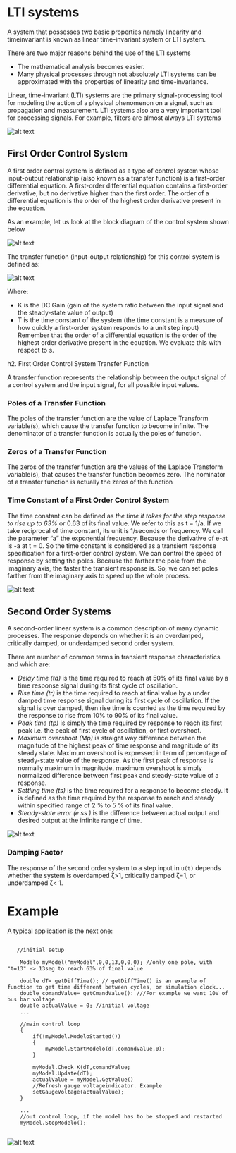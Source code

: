 # LTI systems

A system that possesses two basic properties namely linearity and timeinvariant is known as linear time-invariant system or LTI system.

There are two major reasons behind the use of the LTI systems
* The mathematical analysis becomes easier.
* Many physical processes through not absolutely LTI systems can be approximated with the properties of linearity and time-invariance.

Linear, time-invariant (LTI) systems are the primary signal-processing tool for modeling the action of a physical phenomenon on a signal, such as propagation and measurement. LTI systems also are a very important tool for processing signals. For example, filters are almost always LTI systems

![alt text](https://encrypted-tbn0.gstatic.com/images?q=tbn:ANd9GcR4rpzFEBc4rfpgpbMmFHw9ahTF5CU9Cy8FB6bvnXn8o5bYfBX-nhKa4zNnA5D4VVb-vV4&usqp=CAU)

## First Order Control System

A first order control system is defined as a type of control system whose input-output relationship (also known as a transfer function) is a first-order differential equation. A first-order differential equation contains a first-order derivative, but no derivative higher than the first order. The order of a differential equation is the order of the highest order derivative present in the equation.

As an example, let us look at the block diagram of the control system shown below

![alt text](https://www.electrical4u.com/wp-content/uploads/first-order-control-system-768x223.png?ezimgfmt=ng:webp/ngcb38)


The transfer function (input-output relationship) for this control system is defined as:

![alt text](https://www.electrical4u.com/wp-content/ql-cache/quicklatex.com-be548164d61b724db65773460fce5a11_l3.png?ezimgfmt=rs:132x44/rscb38/ng:webp/ngcb38)

Where:

* K is the DC Gain (gain of the system ratio between the input signal and the steady-state value of output)
* T is the time constant of the system (the time constant is a measure of how quickly a first-order system responds to a unit step input)
Remember that the order of a differential equation is the order of the highest order derivative present in the equation. We evaluate this with respect to s.

h2. First Order Control System Transfer Function

A transfer function represents the relationship between the output signal of a control system and the input signal, for all possible input values.

### Poles of a Transfer Function

The poles of the transfer function are the value of Laplace Transform variable(s), which cause the transfer function to become infinite.
The denominator of a transfer function is actually the poles of function.

### Zeros of a Transfer Function

The zeros of the transfer function are the values of the Laplace Transform variable(s), that causes the transfer function becomes zero.
The nominator of a transfer function is actually the zeros of the function

### Time Constant of a First Order Control System

The time constant can be defined as *the time it takes for the step response to rise up to 63%* or 0.63 of its final value. We refer to this as t = 1/a. If we take reciprocal of time constant, its unit is 1/seconds or frequency.
We call the parameter “a” the exponential frequency. Because the derivative of e-at is -a at t = 0. So the time constant is considered as a transient response specification for a first-order control system.
We can control the speed of response by setting the poles. Because the farther the pole from the imaginary axis, the faster the transient response is. So, we can set poles farther from the imaginary axis to speed up the whole process.

![alt text](https://s2.studylib.net/store/data/013664387_1-aa04a028885e1e9d66c22f1f21d39a82.png)

## Second Order Systems
					
A second-order linear system is a common description of many dynamic processes. The response depends on whether it is an overdamped, critically damped, or underdamped second order system.

There are number of common terms in transient response characteristics and which are:

* *Delay time (td)* is the time required to reach at 50% of its final value by a time response signal during its first cycle of oscillation.
* *Rise time (tr)* is the time required to reach at final value by a under damped time response signal during its first cycle of oscillation. If the signal is over damped, then rise time is counted as the time required by the response to rise from 10% to 90% of its final value.
* *Peak time (tp)* is simply the time required by response to reach its first peak i.e. the peak of first cycle of oscillation, or first overshoot.
* *Maximum overshoot (Mp)* is straight way difference between the magnitude of the highest peak of time response and magnitude of its steady state. Maximum overshoot is expressed in term of percentage of steady-state value of the response. As the first peak of response is normally maximum in magnitude, maximum overshoot is simply normalized difference between first peak and steady-state value of a response.
* *Settling time (ts)* is the time required for a response to become steady. It is defined as the time required by the response to reach and steady within specified range of 2 % to 5 % of its final value.
* *Steady-state error (e ss )* is the difference between actual output and desired output at the infinite range of time.

![alt text](https://i.stack.imgur.com/nVv1P.png)

### Damping Factor

The response of the second order system to a step input in `u(t)` depends whether the system is overdamped ζ>1, critically damped ζ=1, or underdamped ζ< 1.

# Example

A typical application is the next one:

<pre><code class="cpp">
   //initial setup

    Modelo myModel("myModel",0,0,13,0,0,0); //only one pole, with "t=13" -> 13seg to reach 63% of final value

    double dT= getDiffTime(); // getDiffTime() is an example of function to get time different between cycles, or simulation clock...
    double comandValue= getCmandValue(): ///For example we want 10V of bus bar voltage
    double actualValue = 0; //initial voltage
    ...

    //main control loop
    {
        if(!myModel.ModeloStarted())
        {
            myModel.StartModelo(dT,comandValue,0);
        } 

        myModel.Check_K(dT,comandValue;
        myModel.Update(dT);
        actualValue = myModel.GetValue()
        //Refresh gauge voltageindicator. Example
        setGaugeVoltage(actualValue); 
    }

    ...
    //out control loop, if the model has to be stopped and restarted
    myModel.StopModelo();

</code></pre>

![alt text](https://ctms.engin.umich.edu/CTMS/Content/Introduction/System/Analysis/html/Introduction_SystemAnalysis_01.png)


